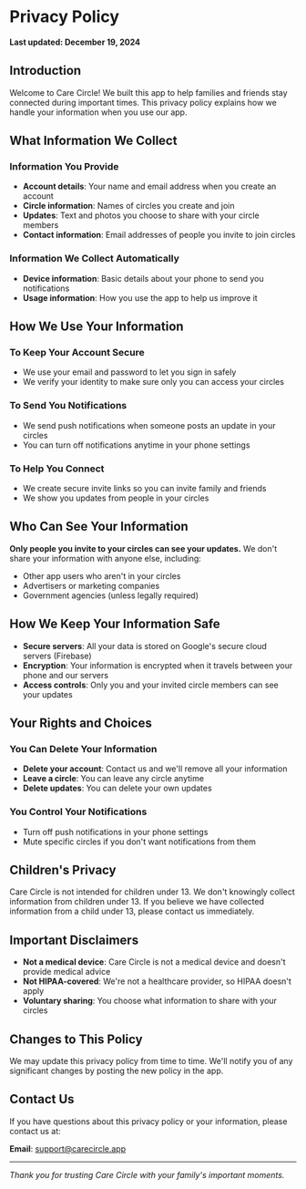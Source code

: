 # Privacy Policy

**Last updated: December 19, 2024**

## Introduction

Welcome to Care Circle! We built this app to help families and friends stay connected during important times. This privacy policy explains how we handle your information when you use our app.

## What Information We Collect

### Information You Provide
- **Account details**: Your name and email address when you create an account
- **Circle information**: Names of circles you create and join
- **Updates**: Text and photos you choose to share with your circle members
- **Contact information**: Email addresses of people you invite to join circles

### Information We Collect Automatically
- **Device information**: Basic details about your phone to send you notifications
- **Usage information**: How you use the app to help us improve it

## How We Use Your Information

### To Keep Your Account Secure
- We use your email and password to let you sign in safely
- We verify your identity to make sure only you can access your circles

### To Send You Notifications
- We send push notifications when someone posts an update in your circles
- You can turn off notifications anytime in your phone settings

### To Help You Connect
- We create secure invite links so you can invite family and friends
- We show you updates from people in your circles

## Who Can See Your Information

**Only people you invite to your circles can see your updates.** We don't share your information with anyone else, including:
- Other app users who aren't in your circles
- Advertisers or marketing companies
- Government agencies (unless legally required)

## How We Keep Your Information Safe

- **Secure servers**: All your data is stored on Google's secure cloud servers (Firebase)
- **Encryption**: Your information is encrypted when it travels between your phone and our servers
- **Access controls**: Only you and your invited circle members can see your updates

## Your Rights and Choices

### You Can Delete Your Information
- **Delete your account**: Contact us and we'll remove all your information
- **Leave a circle**: You can leave any circle anytime
- **Delete updates**: You can delete your own updates

### You Control Your Notifications
- Turn off push notifications in your phone settings
- Mute specific circles if you don't want notifications from them

## Children's Privacy

Care Circle is not intended for children under 13. We don't knowingly collect information from children under 13. If you believe we have collected information from a child under 13, please contact us immediately.

## Important Disclaimers

- **Not a medical device**: Care Circle is not a medical device and doesn't provide medical advice
- **Not HIPAA-covered**: We're not a healthcare provider, so HIPAA doesn't apply
- **Voluntary sharing**: You choose what information to share with your circles

## Changes to This Policy

We may update this privacy policy from time to time. We'll notify you of any significant changes by posting the new policy in the app.

## Contact Us

If you have questions about this privacy policy or your information, please contact us at:

**Email**: support@carecircle.app

---

*Thank you for trusting Care Circle with your family's important moments.*
